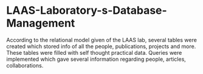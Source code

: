 # LAAS-Laboratory-s-Database-Management
According to the relational model given of the LAAS lab, several tables were created which stored info of all the people, publications, projects and more.
These tables were filled with self thought practical data.
Queries were implemented which gave several information regarding people, articles, collaborations. 


